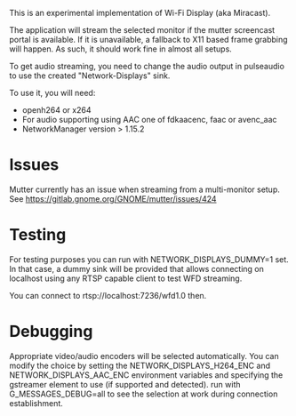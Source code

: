 This is an experimental implementation of Wi-Fi Display (aka Miracast).

The application will stream the selected monitor if the mutter screencast
portal is available. If it is unavailable, a fallback to X11 based frame
grabbing will happen. As such, it should work fine in almost all setups.

To get audio streaming, you need to change the audio output in pulseaudio
to use the created "Network-Displays" sink.

To use it, you will need:
 * openh264 or x264
 * For audio supporting using AAC one of fdkaacenc, faac or avenc_aac
 * NetworkManager version > 1.15.2

Issues
======

Mutter currently has an issue when streaming from a multi-monitor setup. See
  https://gitlab.gnome.org/GNOME/mutter/issues/424

Testing
=======

For testing purposes you can run with NETWORK_DISPLAYS_DUMMY=1 set. In that case, a dummy
sink will be provided that allows connecting on localhost using any RTSP capable
client to test WFD streaming.

You can connect to rtsp://localhost:7236/wfd1.0 then.

Debugging
=========

Appropriate video/audio encoders will be selected automatically. You can
modify the choice by setting the NETWORK_DISPLAYS_H264_ENC and NETWORK_DISPLAYS_AAC_ENC
environment variables and specifying the gstreamer element to use (if
supported and detected). run with G_MESSAGES_DEBUG=all to see the selection
at work during connection establishment.
